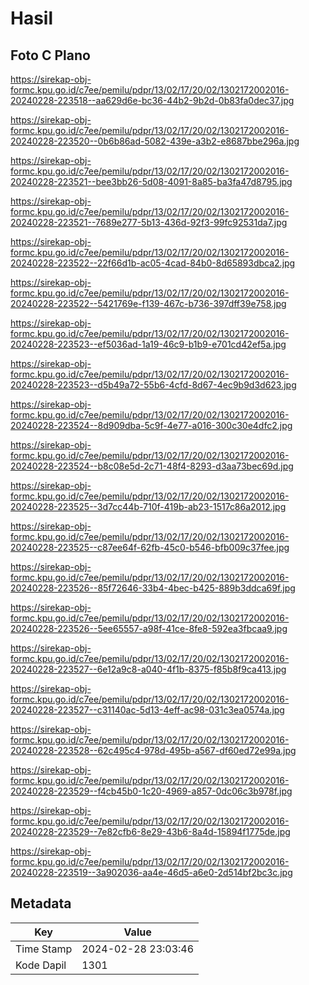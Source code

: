 # Hasil

## Foto C Plano

https://sirekap-obj-formc.kpu.go.id/c7ee/pemilu/pdpr/13/02/17/20/02/1302172002016-20240228-223518--aa629d6e-bc36-44b2-9b2d-0b83fa0dec37.jpg

https://sirekap-obj-formc.kpu.go.id/c7ee/pemilu/pdpr/13/02/17/20/02/1302172002016-20240228-223520--0b6b86ad-5082-439e-a3b2-e8687bbe296a.jpg

https://sirekap-obj-formc.kpu.go.id/c7ee/pemilu/pdpr/13/02/17/20/02/1302172002016-20240228-223521--bee3bb26-5d08-4091-8a85-ba3fa47d8795.jpg

https://sirekap-obj-formc.kpu.go.id/c7ee/pemilu/pdpr/13/02/17/20/02/1302172002016-20240228-223521--7689e277-5b13-436d-92f3-99fc92531da7.jpg

https://sirekap-obj-formc.kpu.go.id/c7ee/pemilu/pdpr/13/02/17/20/02/1302172002016-20240228-223522--22f66d1b-ac05-4cad-84b0-8d65893dbca2.jpg

https://sirekap-obj-formc.kpu.go.id/c7ee/pemilu/pdpr/13/02/17/20/02/1302172002016-20240228-223522--5421769e-f139-467c-b736-397dff39e758.jpg

https://sirekap-obj-formc.kpu.go.id/c7ee/pemilu/pdpr/13/02/17/20/02/1302172002016-20240228-223523--ef5036ad-1a19-46c9-b1b9-e701cd42ef5a.jpg

https://sirekap-obj-formc.kpu.go.id/c7ee/pemilu/pdpr/13/02/17/20/02/1302172002016-20240228-223523--d5b49a72-55b6-4cfd-8d67-4ec9b9d3d623.jpg

https://sirekap-obj-formc.kpu.go.id/c7ee/pemilu/pdpr/13/02/17/20/02/1302172002016-20240228-223524--8d909dba-5c9f-4e77-a016-300c30e4dfc2.jpg

https://sirekap-obj-formc.kpu.go.id/c7ee/pemilu/pdpr/13/02/17/20/02/1302172002016-20240228-223524--b8c08e5d-2c71-48f4-8293-d3aa73bec69d.jpg

https://sirekap-obj-formc.kpu.go.id/c7ee/pemilu/pdpr/13/02/17/20/02/1302172002016-20240228-223525--3d7cc44b-710f-419b-ab23-1517c86a2012.jpg

https://sirekap-obj-formc.kpu.go.id/c7ee/pemilu/pdpr/13/02/17/20/02/1302172002016-20240228-223525--c87ee64f-62fb-45c0-b546-bfb009c37fee.jpg

https://sirekap-obj-formc.kpu.go.id/c7ee/pemilu/pdpr/13/02/17/20/02/1302172002016-20240228-223526--85f72646-33b4-4bec-b425-889b3ddca69f.jpg

https://sirekap-obj-formc.kpu.go.id/c7ee/pemilu/pdpr/13/02/17/20/02/1302172002016-20240228-223526--5ee65557-a98f-41ce-8fe8-592ea3fbcaa9.jpg

https://sirekap-obj-formc.kpu.go.id/c7ee/pemilu/pdpr/13/02/17/20/02/1302172002016-20240228-223527--6e12a9c8-a040-4f1b-8375-f85b8f9ca413.jpg

https://sirekap-obj-formc.kpu.go.id/c7ee/pemilu/pdpr/13/02/17/20/02/1302172002016-20240228-223527--c31140ac-5d13-4eff-ac98-031c3ea0574a.jpg

https://sirekap-obj-formc.kpu.go.id/c7ee/pemilu/pdpr/13/02/17/20/02/1302172002016-20240228-223528--62c495c4-978d-495b-a567-df60ed72e99a.jpg

https://sirekap-obj-formc.kpu.go.id/c7ee/pemilu/pdpr/13/02/17/20/02/1302172002016-20240228-223529--f4cb45b0-1c20-4969-a857-0dc06c3b978f.jpg

https://sirekap-obj-formc.kpu.go.id/c7ee/pemilu/pdpr/13/02/17/20/02/1302172002016-20240228-223529--7e82cfb6-8e29-43b6-8a4d-15894f1775de.jpg

https://sirekap-obj-formc.kpu.go.id/c7ee/pemilu/pdpr/13/02/17/20/02/1302172002016-20240228-223519--3a902036-aa4e-46d5-a6e0-2d514bf2bc3c.jpg


## Metadata

| Key        | Value               |
| ---------- | ------------------- |
| Time Stamp | 2024-02-28 23:03:46 |
| Kode Dapil | 1301                |



